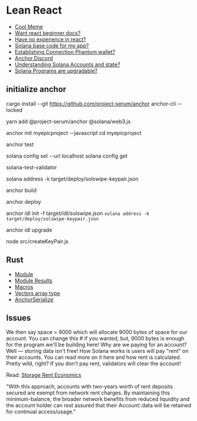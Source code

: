 # Lean React

- [Cool Meme](https://giphy.com/clips/hamlet-jJjb9AUHOiP3nJJMdy?utm_source=buildspace.so&utm_medium=buildspace_project)
- [Want react beginner docs?](https://reactjs.org/docs/getting-started.html?utm_source=buildspace.so&utm_medium=buildspace_project)
- [Have no experience in react?](https://scrimba.com/learn/learnreact)
- [Solana base code for my app?](https://github.com/buildspace/gif-portal-starter?utm_source=buildspace.so&utm_medium=buildspace_project)
- [Establishing Connection Phantom wallet?](https://docs.phantom.app/solana/integrating-phantom/extension-and-in-app-browser-web-apps/establishing-a-connection#eagerly-connecting?utm_source=buildspace.so&utm_medium=buildspace_project)
- [Anchor Discord](https://discord.com/invite/8HwmBtt2ss?utm_source=buildspace.so&utm_medium=buildspace_project)
- [Understanding Solana Accounts and state?](https://docs.solana.com/developing/programming-model/accounts?utm_source=buildspace.so&utm_medium=buildspace_project)
- [Solana Programs are upgradable?](https://docs.solana.com/cli/deploy-a-program#redeploy-a-program?utm_source=buildspace.so&utm_medium=buildspace_project)

## initialize anchor

<!-- install anchor cli -->
cargo install --git <https://github.com/project-serum/anchor> anchor-cli --locked

<!-- install Anchor's npm module and Solana Web3 JS  -->
yarn add @project-serum/anchor @solana/web3.js

<!-- initialize anchor project -->
anchor init myepicproject --javascript
cd myepicproject

<!-- run anchor test NOTE: make sure solanatest validator is not running, or it will conflict -->
anchor test

 <!-- set local host -->
solana config set --url localhost
solana config get

<!-- run test validator -->
solana-test-validator

<!-- Update Anchor.toml and lib.rs w/ new program id. Make sure Anchor.toml is on devnet. -->
<!-- This will create a new build for us with a program id -->
solana address -k target/deploy/solswipe-keypair.json  

<!-- Build after updating program id -->
anchor build

<!-- deploy to devnet -->
anchor deploy

<!-- How do we give idl to our web app? This is telling anchor to upload our idl for our program address, nice!!-->
anchor idl init  -f target/idl/solswipe.json `solana address -k target/deploy/solswipe-keypair.json`

<!-- Every time we redeploy we need to tell solana how the program api looks like -->
anchor idl upgrade

<!-- create new key pair || this resets base account -->
node src/createKeyPair.js  

## Rust

- [Module](https://stevedonovan.github.io/rust-gentle-intro/4-modules.html?utm_source=buildspace.so&utm_medium=buildspace_project)
- [Module Results](https://doc.rust-lang.org/std/result/?utm_source=buildspace.so&utm_medium=buildspace_project)
- [Macros](https://web.mit.edu/rust-lang_v1.25/arch/amd64_ubuntu1404/share/doc/rust/html/book/first-edition/macros.html?utm_source=buildspace.so&utm_medium=buildspace_project)
- [Vectors array type](https://doc.rust-lang.org/std/vec/struct.Vec.html?utm_source=buildspace.so&utm_medium=buildspace_project)
- [AnchorSerialize](https://docs.rs/anchor-lang/0.4.0/anchor_lang/trait.AnchorSerialize.html?utm_source=buildspace.so&utm_medium=buildspace_project)

## Issues

We then say space = 9000 which will allocate 9000 bytes of space for our account. You can change this # if you wanted, but, 9000 bytes is enough for the program we'll be building here!
Why are we paying for an account? Well — storing data isn't free! How Solana works is users will pay "rent" on their accounts. You can read more on it here and how rent is calculated. Pretty wild, right? If you don't pay rent, validators will clear the account!

Read: [Storage Rent Economics](https://docs.solana.com/storage_rent_economics?utm_source=buildspace.so&utm_medium=buildspace_project)

"With this approach, accounts with two-years worth of rent deposits secured are exempt from network rent charges. By maintaining this minimum-balance, the broader network benefits from reduced liquidity and the account holder can rest assured that their Account::data will be retained for continual access/usage."
